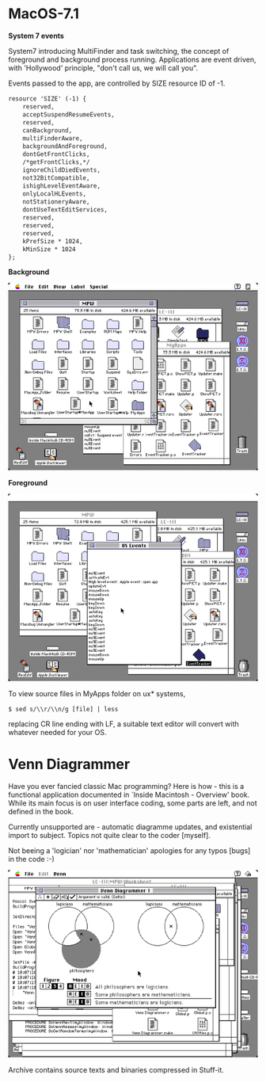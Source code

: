 # MacOS-7.1

**System 7 events**

System7 introducing MultiFinder and task switching, the concept of foreground and background process running. Applications are event driven, with 'Hollywood' principle, "don't call us, we will call you".

Events passed to the app, are controlled by SIZE resource ID of -1.

	resource 'SIZE' (-1) {
		reserved,
		acceptSuspendResumeEvents,
		reserved,
		canBackground,
		multiFinderAware,
		backgroundAndForeground,
		dontGetFrontClicks,
		/*getFrontClicks,*/
		ignoreChildDiedEvents,
		not32BitCompatible,
		ishighLevelEventAware,
		onlyLocalHLEvents,
		notStationeryAware,
		dontUseTextEditServices,
		reserved,
		reserved,
		reserved,
		kPrefSize * 1024,
		kMinSize * 1024
	};

**Background**

![RGB](OS71-Events-bg.png??raw=true "System7 events")

**Foreground**

![RGB](OS71-Events.png??raw=true "System7 events")

To view source files in MyApps folder on ux* systems,

	$ sed s/\\r/\\n/g [file] | less

replacing CR line ending with LF, a suitable text editor will convert with whatever needed for your OS.


# Venn Diagrammer

Have you ever fancied classic Mac programming? Here is how - this is a functional application documented in `Inside Macintosh - Overview' book. While its main focus is on user interface coding, some parts are left, and not defined in the book. 

Currently unsupported are - automatic diagramme updates, and existential import to subject. Topics not quite clear to the coder [myself].

Not beeing a 'logician' nor 'mathematician' apologies for any typos [bugs] in the code :-) 

![RGB](Syllogism.png??raw=true "Venn diagrams")

Archive contains source texts and binaries compressed in Stuff-it.


